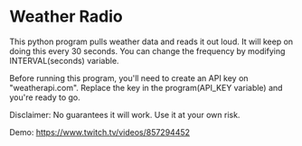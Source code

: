 Weather Radio
=============

This python program pulls weather data and reads it out loud. 
It will keep on doing this every 30 seconds. You can change the frequency by modifying INTERVAL(seconds) variable.

Before running this program, you'll need to create an API key on "weatherapi.com".
Replace the key in the program(API_KEY variable) and you're ready to go.

Disclaimer: No guarantees it will work. Use it at your own risk.

Demo: https://www.twitch.tv/videos/857294452